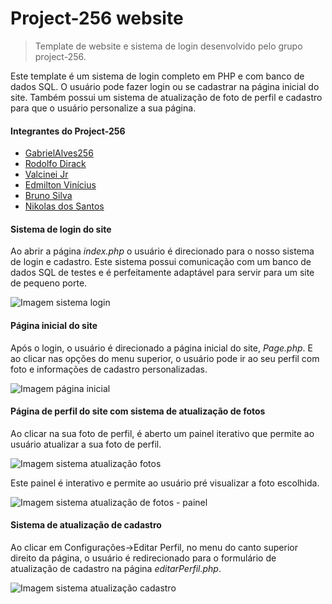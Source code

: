 # Project-256 website

> Template de website e sistema de login desenvolvido pelo grupo project-256.

Este template é um sistema de login completo em PHP e com banco de dados SQL. 
O usuário pode fazer login ou se cadastrar na página inicial do site.
Também possui um sistema de atualização de foto de perfil e cadastro para que o usuário personalize a sua página.

#### Integrantes do Project-256

- [GabrielAlves256](https://github.com/GabrielAlves256)
- [Rodolfo Dirack](https://github.com/Dirack)
- [Valcinei Jr](https://github.com/ValcineiJr)
- [Edmilton Vinícius](https://github.com/edmiltonVinicius)
- [Bruno Silva](https://github.com/BrunoSan123)
- [Nikolas dos Santos](https://github.com/Nikolassantos)

#### Sistema de login do site

Ao abrir a página _index.php_
o usuário é direcionado para o nosso sistema de login e cadastro. 
Este sistema possui comunicação com um banco de dados SQL de testes e é perfeitamente adaptável para servir
para um site de pequeno porte.

![Imagem sistema login](https://github.com/project-256-web/project-256/blob/develop/0.1/assets/img/Logo/readme_login.png)

#### Página inicial do site

Após o login, o usuário é direcionado a página inicial do site, _Page.php_. 
E ao clicar nas opções do menu superior, o usuário pode
ir ao seu perfil com foto e informações de cadastro personalizadas.

![Imagem página inicial](https://github.com/project-256-web/project-256/blob/develop/0.1/assets/img/Logo/readme_pagina_inicial.png)

#### Página de perfil do site com sistema de atualização de fotos

Ao clicar na sua foto de perfil, é aberto um painel iterativo que permite ao usuário atualizar a sua foto de perfil.

![Imagem sistema atualização fotos](https://github.com/project-256-web/project-256/blob/develop/0.1/assets/img/Logo/readme_sistema_cadastro.png)

Este painel é interativo e permite ao usuário pré
visualizar a foto escolhida.

![Imagem sistema atualização de fotos - painel](https://github.com/project-256-web/project-256/blob/develop/0.1/assets/img/Logo/readme_painel_cadastro.png)

#### Sistema de atualização de cadastro

Ao clicar em Configurações->Editar Perfil, no menu do canto superior direito da página, o usuário é redirecionado para 
o formulário de atualização de cadastro na página _editarPerfil.php_.

![Imagem sistema atualização cadastro](https://github.com/project-256-web/project-256/blob/develop/0.1/assets/img/Logo/readme_formulario.png)
